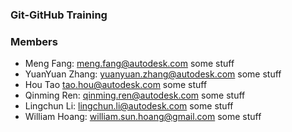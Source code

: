 ### Git-GitHub Training

### Members
 - Meng Fang: meng.fang@autodesk.com some stuff
 - YuanYuan Zhang: yuanyuan.zhang@autodesk.com some stuff
 - Hou Tao tao.hou@autodesk.com some stuff
 - Qinming Ren:  qinming.ren@autodesk.com some stuff
 - Lingchun Li: lingchun.li@autodesk.com some stuff
 - William Hoang: william.sun.hoang@gmail.com some stuff
 
 
